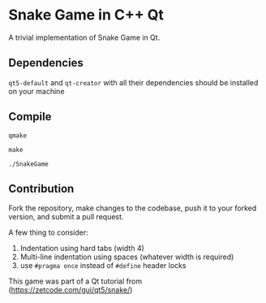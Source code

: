 # Snake Game in C++ Qt

A trivial implementation of Snake Game in Qt. 

## Dependencies
`qt5-default` and `qt-creator` with all their dependencies should be installed on your machine

## Compile
`qmake`

`make`

`./SnakeGame`

## Contribution
Fork the repository, make changes to the codebase, push it to your forked version, and submit a pull
request.

A few thing to consider:
1. Indentation using hard tabs (width 4)
2. Multi-line indentation using spaces (whatever width is required)
3. use `#pragma once` instead of `#define` header locks

This game was part of a Qt tutorial from (https://zetcode.com/gui/qt5/snake/)
